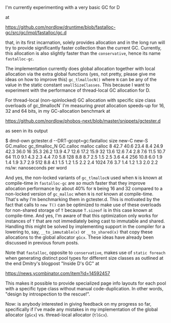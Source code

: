 I'm currently experimenting with a very basic GC for D

at

https://github.com/nordlow/druntime/blob/fastalloc-gc/src/gc/impl/fastalloc/gc.d

that, in its first incarnation, solely provides allocation and in the long run
will try to provide significantly faster collection than the current
GC. Currently, this allocation is also slightly faster than the `conservative`,
hence its name `fastalloc-gc`.

The implementation currently does global allocation together with local
allocation via the extra global functions (yes, not pretty, please give me ideas
on how to improve this) `gc_tlmallocN()` where `N` can be any of the value in
the static constant `smallSizeClasses`. This because I want to experiment with
the performance of thread-local GC allocation for D.

For thread-local (non-spinlocked) GC allocation with specific size class
overloads of gc_tlmallocN` I'm measuring _great_ allocation speeds-up for 16, 32
and 64 bits, in my GC-allocation benchmark at

https://github.com/nordlow/phobos-next/blob/master/snippets/gctester.d

as seen in its output

$ dmd-own gctester.d --DRT-gcopt=gc:fastalloc
 size new-C new-S GC.malloc gc_tlmalloc_N GC.calloc malloc calloc
    8  42.7  40.6    23.4        8.4        24.9     42.3   36.0
   16  35.3  26.2    13.9        4.7        12.6     17.2   15.9
   32  13.6  12.6     7.4        2.8         7.6     11.5   10.7
   64  11.0   9.1     4.3        2.3         4.4      7.0    5.8
  128   8.8   8.7     2.5        1.5         2.5      3.6    4.4
  256  10.8   6.0     1.9        1.4         1.9      3.7    2.9
  512   8.8   4.1     1.5        1.2         1.5      2.2    2.4
 1024   7.6   3.7     1.4        1.2         1.3      2.0    2.2
  ns/w: nanoseconds per word

And yes, the non-locked variants of `gc_tlmallocN` used when `N` is known at
compile-time in `fastalloc-gc` are _so_ much faster that they improve allocation
performance by about 40% for `N` being 16 and 32 compared to a non-locked
version of `gc_malloc` when `N` is _not_ known at compile-time. That's why I'm
benchmarking them in gctester.d. This is motivated by the fact that calls to
`new T()` can be optimized to make use of these overloads for non-shared storage
of `T` because `T.sizeof` is in this case known at compile-time. And yes, I'm
aware of that this optimization only works for instances of `T` that are not
immediately being cast to immutable and shared. Handling this might be solved by
implementing support in the compiler for a lowering to, say, `__to_immutable(x)`
or `__to_shared(x)` that copy these allocations to the global allocator
`gGcx`. These ideas have already been discussed in previous forum posts.

Note that `fastalloc`, opposite to `conservative`, makes use of `static foreach`
when generating distinct pool types for different size classes as outlined at
the end Dmitry's blogpost "Inside D's GC" at

https://news.ycombinator.com/item?id=14592457

This makes it possible to provide specialized page info layouts for each pool
with a specific type class without manual code-duplication. In other words,
"design by introspection to the rescue!".

Now: is anybody interested in giving feedback on my progress so far,
specifically if I've made any mistakes in my implementation of the global
allocator (`gGcx`) vs. thread-local allocator (`tlGcx`).
